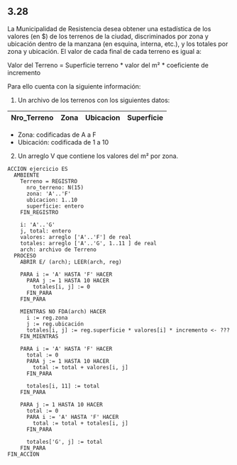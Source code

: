 ## 3.28
La Municipalidad de Resistencia desea obtener una estadística de los valores (en $)
de los terrenos de la ciudad, discriminados por zona y ubicación dentro de la
manzana (en esquina, interna, etc.), y los totales por zona y ubicación. El valor
de cada final de cada terreno es igual a:

Valor del Terreno = Superficie terreno * valor del m² * coeficiente de incremento

Para ello cuenta con la siguiente información:
1. Un archivo de los terrenos con los siguientes datos:

| Nro_Terreno | Zona | Ubicacion | Superficie |
|-------------|------|-----------|------------|

- Zona: codificadas de A a F
- Ubicación: codificada de 1 a 10

2. Un arreglo V que contiene los valores del m² por zona.

```
ACCION ejercicio ES
  AMBIENTE
    Terreno = REGISTRO
      nro_terreno: N(15)
      zona: 'A'..'F'
      ubicacion: 1..10
      superficie: entero
    FIN_REGISTRO

    i: 'A'..'G'
    j, total: entero
    valores: arreglo ['A'..'F'] de real
    totales: arreglo ['A'..'G', 1..11 ] de real
    arch: archivo de Terreno
  PROCESO
    ABRIR E/ (arch); LEER(arch, reg)

    PARA i := 'A' HASTA 'F' HACER
      PARA j := 1 HASTA 10 HACER
        totales[i, j] := 0
      FIN_PARA
    FIN_PARA

    MIENTRAS NO FDA(arch) HACER
      i := reg.zona
      j := reg.ubicación
      totales[i, j] := reg.superficie * valores[i] * incremento <- ???
    FIN_MIENTRAS

    PARA i := 'A' HASTA 'F' HACER
      total := 0
      PARA j := 1 HASTA 10 HACER
        total := total + valores[i, j]
      FIN_PARA

      totales[i, 11] := total
    FIN_PARA

    PARA j := 1 HASTA 10 HACER
      total := 0
      PARA i := 'A' HASTA 'F' HACER
        total := total + totales[i, j]
      FIN_PARA

      totales['G', j] := total
    FIN_PARA
FIN_ACCION
```
